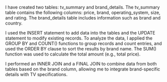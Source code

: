 I have created two tables: tv_summary and brand_details.
The tv_summary table contains the following columns: price, brand, operating_system, size, and rating.
The brand_details table includes information such as brand and country.

I used the INSERT statement to add data into the tables and the UPDATE statement to modify existing records.
To analyze the data, I applied the GROUP BY and COUNT() functions to group records and count entries, and used the ORDER BY clause to sort the results by brand name.
The SUM() function was used to calculate the total amount (e.g., total price).

I performed an INNER JOIN and a FINAL JOIN to combine data from both tables based on the brand column, allowing me to integrate brand-specific details with TV specifications.

